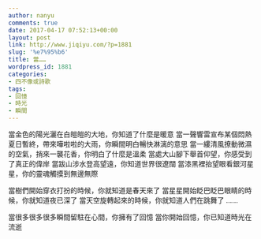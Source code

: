 ```yaml
---
author: nanyu
comments: true
date: 2017-04-17 07:52:13+00:00
layout: post
link: http://www.jiqiyu.com/?p=1881
slug: '%e7%95%b6'
title: 當……
wordpress_id: 1881
categories:
- 四不像或詩歌
tags:
- 回憶
- 時光
- 瞬間
---
```


當金色的陽光灑在白皚皚的大地，你知道了什麼是暖意
當一聲響雷宣布某個悶熱夏日暫終，帶來嘩啦啦的大雨，你瞬間明白暢快淋漓的意思
當一縷清風撩動微濕的空氣，捎來一襲花香，你明白了什麼是溫柔
當處大山腳下舉首仰望，你感受到了真正的偉岸
當跋山涉水登高望遠，你知道世界很遼闊
當漆黑裡抬望眼看銀河星星，你的靈魂觸摸到無邊無際

當樹們開始穿衣打扮的時候，你就知道是春天來了
當星星開始眨巴眨巴眼睛的時候，你就知道夜已深了
當天空旋轉起來的時候，你就知道人們在跳舞了
……

當很多很多很多瞬間留駐在心間，你擁有了回憶
當你開始回憶，你已知道時光在流逝
